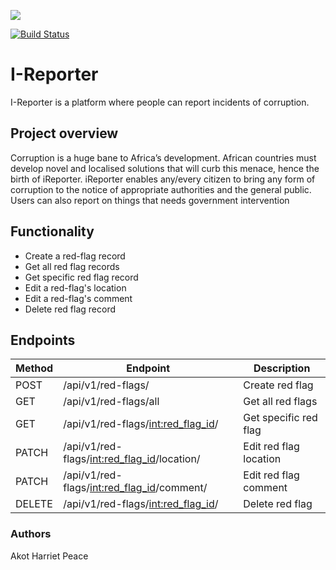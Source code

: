 <a href="https://codeclimate.com/github/HarrietAkot/I-Reporter/maintainability"><img src="https://api.codeclimate.com/v1/badges/b49b18e11ea041b54c99/maintainability" /></a>

[![Build Status](https://travis-ci.org/HarrietAkot/I-Reporter.svg?branch=develop)](https://travis-ci.org/HarrietAkot/I-Reporter)



# I-Reporter
I-Reporter is a platform where people can report incidents of corruption.

## Project overview
Corruption is a huge bane to Africa’s development. African countries must develop novel and localised solutions that will curb this menace, hence the birth of iReporter. iReporter enables any/every citizen to bring any form of corruption to the notice of appropriate authorities and the general public. Users can also report on things that needs government intervention

## Functionality
- Create a red-flag record
- Get all red flag records
- Get specific red flag record
- Edit a red-flag's location
- Edit a red-flag's comment
- Delete red flag record

## Endpoints
| Method | Endpoint | Description |
|--------|----------|-------------|
| POST   |/api/v1/red-flags/ |Create red flag|
| GET    |/api/v1/red-flags/all|Get all red flags|
| GET    |/api/v1/red-flags/<int:red_flag_id>/|Get specific red flag|
| PATCH  |/api/v1/red-flags/<int:red_flag_id>/location/|Edit red flag location|
| PATCH  |/api/v1/red-flags/<int:red_flag_id>/comment/|Edit red flag comment|
| DELETE |/api/v1/red-flags/<int:red_flag_id>/|Delete red flag|



### Authors
Akot Harriet Peace
